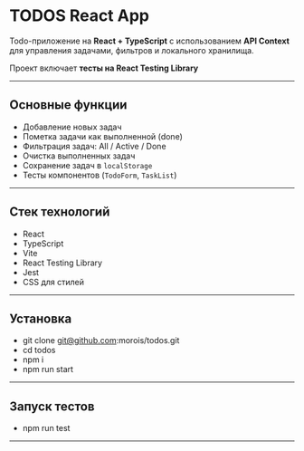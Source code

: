 # TODOS React App

Todo-приложение на **React + TypeScript** с использованием **API Context** для управления задачами, фильтров и локального хранилища.

Проект включает **тесты на React Testing Library**

---

## Основные функции

- Добавление новых задач
- Пометка задачи как выполненной (done)
- Фильтрация задач: All / Active / Done
- Очистка выполненных задач
- Сохранение задач в `localStorage`
- Тесты компонентов (`TodoForm`, `TaskList`)

---

## Стек технологий

- React
- TypeScript
- Vite
- React Testing Library
- Jest
- CSS для стилей

---

## Установка

- git clone git@github.com:morois/todos.git
- cd todos
- npm i
- npm run start

---

## Запуск тестов

- npm run test

---
